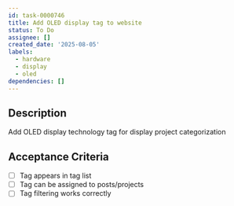 ```yaml
---
id: task-0000746
title: Add OLED display tag to website
status: To Do
assignee: []
created_date: '2025-08-05'
labels:
  - hardware
  - display
  - oled
dependencies: []
---
```


## Description

Add OLED display technology tag for display project categorization

## Acceptance Criteria

- [ ] Tag appears in tag list
- [ ] Tag can be assigned to posts/projects
- [ ] Tag filtering works correctly
